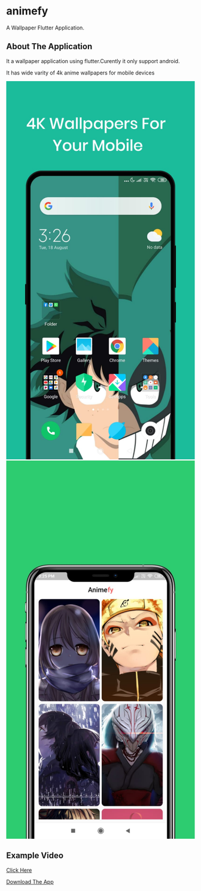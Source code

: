 # animefy

A Wallpaper Flutter Application.

## About The Application
It a wallpaper application using flutter.Curently it only support android.

It has wide varity of 4k anime wallpapers for mobile devices

![](Images/image6.jpeg)
![](Images/image7.jpeg)


## Example Video

[Click Here](https://www.youtube.com/watch?v=kTY9ICtha-s)



[Download The App](https://play.google.com/store/apps/details?id=com.androdude.animefy)
